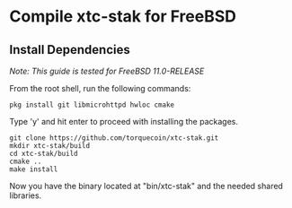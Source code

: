 # Compile **xtc-stak** for FreeBSD

## Install Dependencies

*Note: This guide is tested for FreeBSD 11.0-RELEASE*

From the root shell, run the following commands:

    pkg install git libmicrohttpd hwloc cmake

Type 'y' and hit enter to proceed with installing the packages.

    git clone https://github.com/torquecoin/xtc-stak.git
    mkdir xtc-stak/build
    cd xtc-stak/build
    cmake ..
    make install

Now you have the binary located at "bin/xtc-stak" and the needed shared libraries.
